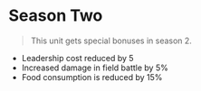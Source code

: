 # Season Two

> This unit gets special bonuses in season 2.

* Leadership cost reduced by 5
* Increased damage in field battle by 5%
* Food consumption is reduced by 15%
